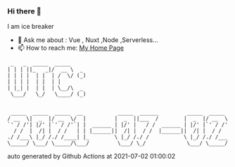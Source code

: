 ### Hi there 👋

I am ice breaker

- 💬 Ask me about : Vue , Nuxt ,Node ,Serverless...
- 📫 How to reach me: [My Home Page](https://icebreaker.top/)

```
 _   _  _____  _____     
| | | ||_   _|/  __ \  _ 
| | | |  | |  | /  \/ (_)
| | | |  | |  | |        
| |_| |  | |  | \__/\  _ 
 \___/   \_/   \____/ (_)
                         
                         
 _____  _____  _____  __           _____  ______         _____  _____ 
/ __  \|  _  |/ __  \/  |         |  _  ||___  /        |  _  |/ __  \
`' / /'| |/' |`' / /'`| |  ______ | |/' |   / /  ______ | |/' |`' / /'
  / /  |  /| |  / /   | | |______||  /| |  / /  |______||  /| |  / /  
./ /___\ |_/ /./ /____| |_        \ |_/ /./ /           \ |_/ /./ /___
\_____/ \___/ \_____/\___/         \___/ \_/             \___/ \_____/
```

auto generated by Github Actions at 2021-07-02 01:00:02
